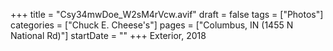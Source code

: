 +++
title = "Csy34mwDoe_W2sM4rVcw.avif"
draft = false
tags = ["Photos"]
categories = ["Chuck E. Cheese's"]
pages = ["Columbus, IN (1455 N National Rd)"]
startDate = ""
+++
Exterior, 2018
